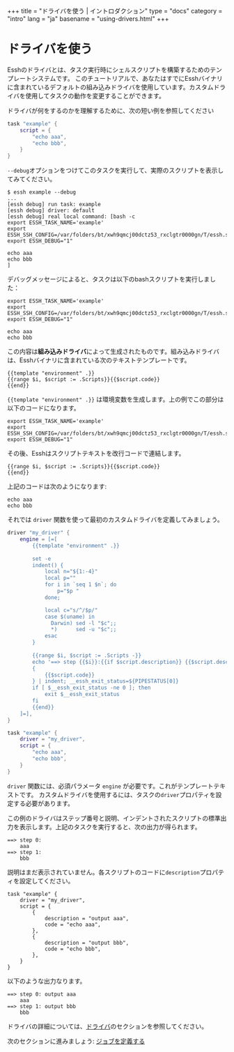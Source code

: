 +++
title = "ドライバを使う | イントロダクション"
type = "docs"
category = "intro"
lang = "ja"
basename = "using-drivers.html"
+++

# ドライバを使う

Esshのドライバとは、タスク実行時にシェルスクリプトを構築するためのテンプレートシステムです。
このチュートリアルで、あなたはすでにEsshバイナリに含まれているデフォルトの組み込みドライバを使用しています。カスタムドライバを使用してタスクの動作を変更することができます。

ドライバが何をするのかを理解するために、次の短い例を参照してください

~~~lua
task "example" {
    script = {
        "echo aaa",
        "echo bbb",
    }
}
~~~

`--debug`オプションをつけてこのタスクを実行して、実際のスクリプトを表示してみてください。

~~~
$ essh example --debug
...
[essh debug] run task: example
[essh debug] driver: default 
[essh debug] real local command: [bash -c 
export ESSH_TASK_NAME='example'
export ESSH_SSH_CONFIG=/var/folders/bt/xwh9qmcj00dctz53_rxclgtr0000gn/T/essh.ssh_config.767200705
export ESSH_DEBUG="1"

echo aaa
echo bbb
]
~~~

デバッグメッセージによると、タスクは以下のbashスクリプトを実行しました：

~~~
export ESSH_TASK_NAME='example'
export ESSH_SSH_CONFIG=/var/folders/bt/xwh9qmcj00dctz53_rxclgtr0000gn/T/essh.ssh_config.767200705
export ESSH_DEBUG="1"

echo aaa
echo bbb
~~~

この内容は**組み込みドライバ**によって生成されたものです。組み込みドライバは、Esshバイナリに含まれている次のテキストテンプレートです。

~~~
{{template "environment" .}}
{{range $i, $script := .Scripts}}{{$script.code}}
{{end}}
~~~

`{{template "environment" .}}` は環境変数を生成します。上の例でこの部分は以下のコードになります。

~~~
export ESSH_TASK_NAME='example'
export ESSH_SSH_CONFIG=/var/folders/bt/xwh9qmcj00dctz53_rxclgtr0000gn/T/essh.ssh_config.767200705
export ESSH_DEBUG="1"
~~~

その後、Esshはスクリプトテキストを改行コードで連結します。

~~~
{{range $i, $script := .Scripts}}{{$script.code}}
{{end}}
~~~


上記のコードは次のようになります:

~~~
echo aaa
echo bbb
~~~

それでは `driver` 関数を使って最初のカスタムドライバを定義してみましょう。

~~~lua
driver "my_driver" {
    engine = [=[
        {{template "environment" .}}
        
        set -e
        indent() {
            local n="${1:-4}"
            local p=""
            for i in `seq 1 $n`; do
                p="$p "
            done;

            local c="s/^/$p/"
            case $(uname) in
              Darwin) sed -l "$c";;
              *)      sed -u "$c";;
            esac
        }
        
        {{range $i, $script := .Scripts -}}
        echo '==> step {{$i}}:{{if $script.description}} {{$script.description}}{{end}}'
        { 
            {{$script.code}} 
        } | indent; __essh_exit_status=${PIPESTATUS[0]}
        if [ $__essh_exit_status -ne 0 ]; then
            exit $__essh_exit_status
        fi
        {{end}}
    ]=],
}

task "example" {
    driver = "my_driver",
    script = {
        "echo aaa",
        "echo bbb",
    }
}
~~~

`driver` 関数には、必須パラメータ `engine` が必要です。これがテンプレートテキストです。 カスタムドライバを使用するには、タスクの`driver`プロパティを設定する必要があります。

この例のドライバはステップ番号と説明、インデントされたスクリプトの標準出力を表示します。上記のタスクを実行すると、次の出力が得られます。


~~~
==> step 0:
    aaa
==> step 1:
    bbb
~~~

説明はまだ表示されていません。各スクリプトのコードに`description`プロパティを設定してください。


~~~
task "example" {
    driver = "my_driver",
    script = {
        {
            description = "output aaa",
            code = "echo aaa",
        },
        {
            description = "output bbb",
            code = "echo bbb",
        },
    }
}
~~~

以下のような出力なります。

~~~
==> step 0: output aaa
    aaa
==> step 1: output bbb
    bbb
~~~

ドライバの詳細については、[ドライバ](/docs/ja/drivers.html)のセクションを参照してください。

次のセクションに進みましょう: [ジョブを定義する](defining-jobs.html)